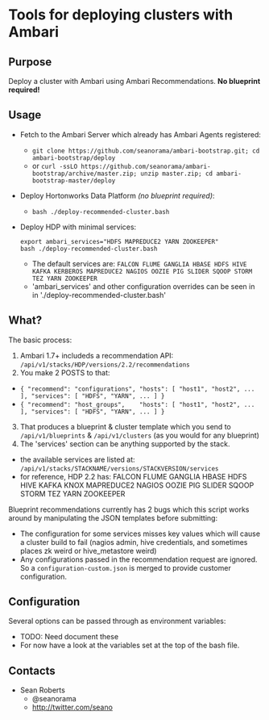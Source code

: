 Tools for deploying clusters with Ambari
========================================

Purpose
-------

Deploy a cluster with Ambari using Ambari Recommendations. **No blueprint required!**

Usage
-----

- Fetch to the Ambari Server which already has Ambari Agents registered:
  - `git clone https://github.com/seanorama/ambari-bootstrap.git; cd ambari-bootstrap/deploy`
  - or `curl -ssLO https://github.com/seanorama/ambari-bootstrap/archive/master.zip; unzip master.zip; cd ambari-bootstrap-master/deploy`

- Deploy Hortonworks Data Platform _(no blueprint required)_:
  - `bash ./deploy-recommended-cluster.bash`

- Deploy HDP with minimal services:

  ```
  export ambari_services="HDFS MAPREDUCE2 YARN ZOOKEEPER"
  bash ./deploy-recommended-cluster.bash
  ```
  
  - The default services are: `FALCON FLUME GANGLIA HBASE HDFS HIVE KAFKA KERBEROS MAPREDUCE2
    NAGIOS OOZIE PIG SLIDER SQOOP STORM TEZ YARN ZOOKEEPER`
  - 'ambari_services' and other configuration overrides can be seen in in './deploy-recommended-cluster.bash'

What?
-----

The basic process:

1. Ambari 1.7+ includeds a recommendation API: `/api/v1/stacks/HDP/versions/2.2/recommendations`
2. You make 2 POSTS to that:
  * `{ "recommend": "configurations", "hosts": [ "host1", "host2", ... ], "services": [ "HDFS", "YARN", ... ] }`
  * `{ "recommend": "host_groups",    "hosts": [ "host1", "host2", ... ], "services": [ "HDFS", "YARN", ... ] }`
3. That produces a blueprint & cluster template which you send to `/api/v1/blueprints` & `/api/v1/clusters` (as you would for any blueprint)
4. The 'services' section can be anything supported by the stack.
  * the available services are listed at: `/api/v1/stacks/STACKNAME/versions/STACKVERSION/services`
  * for reference, HDP 2.2 has: FALCON FLUME GANGLIA HBASE HDFS HIVE KAFKA KNOX MAPREDUCE2 NAGIOS OOZIE PIG SLIDER SQOOP STORM TEZ YARN ZOOKEEPER 

Blueprint recommendations currently has 2 bugs which this script works around by manipulating the JSON templates before submitting:

* The configuration for some services misses key values which will cause a cluster build to fail (nagios admin, hive credentials, and sometimes places zk weird or hive_metastore weird)
* Any configurations passed in the recommendation request are ignored. So a `configuration-custom.json` is merged to provide customer configuration.

Configuration
-------------

Several options can be passed through as environment variables:
  - TODO: Need document these
  - For now have a look at the variables set at the top of the bash file.

Contacts
--------

* Sean Roberts
  - @seanorama
  - http://twitter.com/seano
